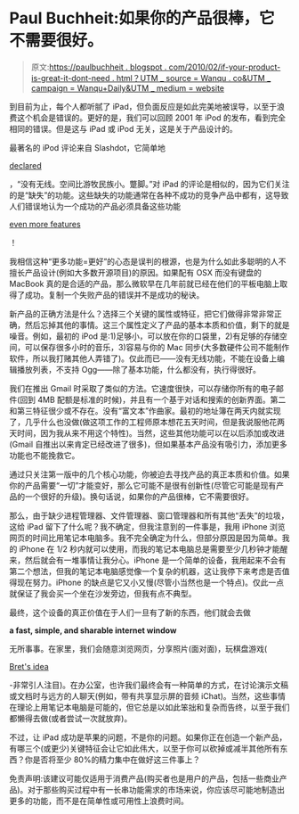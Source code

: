 # Paul Buchheit:如果你的产品很棒，它不需要很好。

> 原文:[https://paulbuchheit . blogspot . com/2010/02/if-your-product-is-great-it-dont-need . html？UTM _ source = Wanqu . co&UTM _ campaign = Wanqu+Daily&UTM _ medium = website](https://paulbuchheit.blogspot.com/2010/02/if-your-product-is-great-it-doesnt-need.html?utm_source=wanqu.co&utm_campaign=Wanqu+Daily&utm_medium=website)

到目前为止，每个人都听腻了 iPad，但负面反应是如此完美地被误导，以至于浪费这个机会是错误的。更好的是，我们可以回顾 2001 年 iPod 的发布，看到完全相同的错误。但是这与 iPad 或 iPod 无关，这是关于产品设计的。

最著名的 iPod 评论来自 Slashdot，它简单地

[declared](http://apple.slashdot.org/article.pl?sid=01/10/23/1816257)

，“没有无线。空间比游牧民族小。蹩脚。”对 iPad 的评论是相似的，因为它们关注的是“缺失”的功能。这些缺失的功能通常在各种不成功的竞争产品中都有，这导致人们错误地认为一个成功的产品必须具备这些功能

<u>even more features</u>

！

我相信这种“更多功能=更好”的心态是误判的根源，也是为什么如此多聪明的人不擅长产品设计(例如大多数开源项目)的原因。如果配有 OSX 而没有键盘的 MacBook 真的是合适的产品，那么微软早在几年前就已经在他们的平板电脑上取得了成功。复制一个失败产品的错误并不是成功的秘诀。

新产品的正确方法是什么？选择三个关键的属性或特征，把它们做得非常非常正确，然后忘掉其他的事情。这三个属性定义了产品的基本本质和价值，剩下的就是噪音。例如，最初的 iPod 是:1)足够小，可以放在你的口袋里，2)有足够的存储空间，可以保存很多小时的音乐，3)容易与你的 Mac 同步(大多数硬件公司不能制作软件，所以我打赌其他人弄错了)。仅此而已——没有无线功能，不能在设备上编辑播放列表，不支持 Ogg——除了基本功能，什么都没有，执行得很好。

我们在推出 Gmail 时采取了类似的方法。它速度很快，可以存储你所有的电子邮件(回到 4MB 配额是标准的时候)，并且有一个基于对话和搜索的创新界面。第二和第三特征很少或不存在。没有“富文本”作曲家。最初的地址簿在两天内就实现了，几乎什么也没做(做这项工作的工程师原本想花五天时间，但是我说服他花两天时间，因为我从来不用这个特性)。当然，这些其他功能可以在以后添加或改进(Gmail 自推出以来肯定已经改进了很多)，但如果基本产品没有吸引力，添加更多功能也不能挽救它。

通过只关注第一版中的几个核心功能，你被迫去寻找产品的真正本质和价值。如果你的产品需要“一切”才能变好，那么它可能不是很有创新性(尽管它可能是现有产品的一个很好的升级)。换句话说，如果你的产品很棒，它不需要很好。

那么，由于缺少进程管理器、文件管理器、窗口管理器和所有其他“丢失”的垃圾，这给 iPad 留下了什么呢？我不确定，但我注意到的一件事是，我用 iPhone 浏览网页的时间比用笔记本电脑多。我不完全确定为什么，但部分原因是因为简单。我的 iPhone 在 1/2 秒内就可以使用，而我的笔记本电脑总是需要至少几秒钟才能醒来，然后就会有一堆事情让我分心。iPhone 是一个简单的设备，我用起来不会有第二个想法，但我的笔记本电脑感觉像一个复杂的机器，这让我停下来考虑是否值得现在努力。iPhone 的缺点是它又小又慢(尽管小当然也是一个特点)。仅此一点就保证了我会买一个坐在沙发旁边，但我有点不典型。

最终，这个设备的真正价值在于人们一旦有了新的东西，他们就会去做

**a fast, simple, and sharable internet window**

无所事事。在家里，我们会随意浏览网页，分享照片(面对面)，玩棋盘游戏(

[Bret's idea](http://friendfeed.com/bret/8f7b52cd/i-am-looking-forward-to-playing-board-games-on)

-非常引人注目)。在办公室，也许我们最终会有一种简单的方式，在讨论演示文稿或文档时与远方的人聊天(例如，带有共享显示屏的音频 iChat)。当然，这些事情在理论上用笔记本电脑是可能的，但它总是以如此笨拙和复杂而告终，以至于我们都懒得去做(或者尝试一次就放弃)。

不过，让 iPad 成功是苹果的问题，不是你的问题。如果你正在创造一个新产品，有哪三个(或更少)关键特征会让它如此伟大，以至于你可以砍掉或减半其他所有东西？你是否将至少 80%的精力集中在做好这三件事上？

免责声明:该建议可能仅适用于消费产品(购买者也是用户的产品，包括一些商业产品)。对于那些购买过程中有一长串功能需求的市场来说，你应该尽可能地制造出更多的功能，而不是在简单性或可用性上浪费时间。